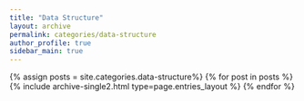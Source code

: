 ```yaml
---
title: "Data Structure"
layout: archive
permalink: categories/data-structure
author_profile: true
sidebar_main: true
---
```



{% assign posts = site.categories.data-structure%} 
{% for post in posts %} {% include archive-single2.html type=page.entries_layout %} {% endfor %}
